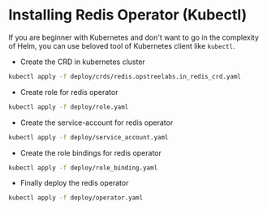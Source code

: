# Installing Redis Operator (Kubectl)

If you are beginner with Kubernetes and don't want to go in the complexity of Helm, you can use beloved tool of Kubernetes client like `kubectl`.

- Create the CRD in kubernetes cluster

```bash
kubectl apply -f deploy/crds/redis.opstreelabs.in_redis_crd.yaml
```

- Create role for redis operator

```bash
kubectl apply -f deploy/role.yaml
```

- Create the service-account for redis operator

```bash
kubectl apply -f deploy/service_account.yaml
```

- Create the role bindings for redis operator

```bash
kubectl apply -f deploy/role_binding.yaml
```

- Finally deploy the redis operator

```bash
kubectl apply -f deploy/operator.yaml
```
